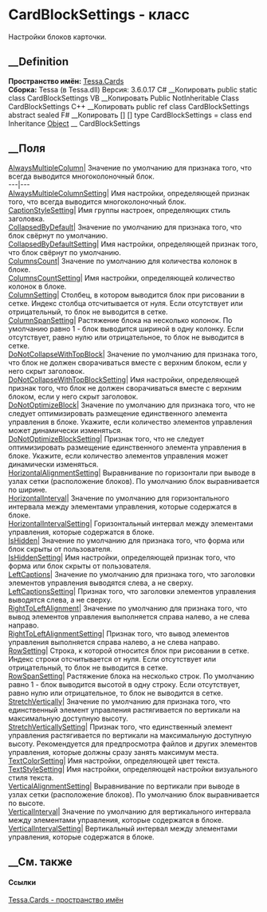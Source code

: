 # CardBlockSettings - класс
Настройки блоков карточки.
## __Definition
 **Пространство имён:** [Tessa.Cards](N_Tessa_Cards.htm)  
 **Сборка:** Tessa (в Tessa.dll) Версия: 3.6.0.17
C# __Копировать
     public static class CardBlockSettings
VB __Копировать
     Public NotInheritable Class CardBlockSettings
C++ __Копировать
     public ref class CardBlockSettings abstract sealed
F# __Копировать
     [<AbstractClassAttribute>]
    [<SealedAttribute>]
    type CardBlockSettings = class end
Inheritance
    [Object](https://learn.microsoft.com/dotnet/api/system.object) __ CardBlockSettings
##  __Поля
[AlwaysMultipleColumn](F_Tessa_Cards_CardBlockSettings_AlwaysMultipleColumn.htm)|
Значение по умолчанию для признака того, что всегда выводится многоколоночный
блок.  
---|---  
[AlwaysMultipleColumnSetting](F_Tessa_Cards_CardBlockSettings_AlwaysMultipleColumnSetting.htm)|
Имя настройки, определяющей признак того, что всегда выводится многоколоночный
блок.  
[CaptionStyleSetting](F_Tessa_Cards_CardBlockSettings_CaptionStyleSetting.htm)|
Имя группы настроек, определяющих стиль заголовка.  
[CollapsedByDefault](F_Tessa_Cards_CardBlockSettings_CollapsedByDefault.htm)|
Значение по умолчанию для признака того, что блок свёрнут по умолчанию.  
[CollapsedByDefaultSetting](F_Tessa_Cards_CardBlockSettings_CollapsedByDefaultSetting.htm)|
Имя настройки, определяющей признак того, что блок свёрнут по умолчанию.  
[ColumnsCount](F_Tessa_Cards_CardBlockSettings_ColumnsCount.htm)| Значение по
умолчанию для количества колонок в блоке.  
[ColumnsCountSetting](F_Tessa_Cards_CardBlockSettings_ColumnsCountSetting.htm)|
Имя настройки, определяющей количество колонок в блоке.  
[ColumnSetting](F_Tessa_Cards_CardBlockSettings_ColumnSetting.htm)|  Столбец,
в котором выводится блок при рисовании в сетке. Индекс столбца отсчитывается
от нуля. Если отсутствует или отрицательный, то блок не выводится в сетке.  
[ColumnSpanSetting](F_Tessa_Cards_CardBlockSettings_ColumnSpanSetting.htm)|
Растяжение блока на несколько колонок. По умолчанию равно 1 \- блок выводится
шириной в одну колонку. Если отсутствует, равно нулю или отрицательное, то
блок не выводится в сетке.  
[DoNotCollapseWithTopBlock](F_Tessa_Cards_CardBlockSettings_DoNotCollapseWithTopBlock.htm)|
Значение по умолчанию для признака того, что блок не должен сворачиваться
вместе с верхним блоком, если у него скрыт заголовок.  
[DoNotCollapseWithTopBlockSetting](F_Tessa_Cards_CardBlockSettings_DoNotCollapseWithTopBlockSetting.htm)|
Имя настройки, определяющей признак того, что блок не должен сворачиваться
вместе с верхним блоком, если у него скрыт заголовок.  
[DoNotOptimizeBlock](F_Tessa_Cards_CardBlockSettings_DoNotOptimizeBlock.htm)|
Значение по умолчанию для признака того, что не следует оптимизировать
размещение единственного элемента управления в блоке. Укажите, если количество
элементов управления может динамически изменяться.  
[DoNotOptimizeBlockSetting](F_Tessa_Cards_CardBlockSettings_DoNotOptimizeBlockSetting.htm)|
Признак того, что не следует оптимизировать размещение единственного элемента
управления в блоке. Укажите, если количество элементов управления может
динамически изменяться.  
[HorizontalAlignmentSetting](F_Tessa_Cards_CardBlockSettings_HorizontalAlignmentSetting.htm)|
Выравнивание по горизонтали при выводе в узлах сетки (расположение блоков). По
умолчанию блок выравнивается по ширине.  
[HorizontalInterval](F_Tessa_Cards_CardBlockSettings_HorizontalInterval.htm)|
Значение по умолчанию для горизонтального интервала между элементами
управления, которые содержатся в блоке.  
[HorizontalIntervalSetting](F_Tessa_Cards_CardBlockSettings_HorizontalIntervalSetting.htm)|
Горизонтальный интервал между элементами управления, которые содержатся в
блоке.  
[IsHidden](F_Tessa_Cards_CardBlockSettings_IsHidden.htm)| Значение по
умолчанию для признака того, что форма или блок скрыты от пользователя.  
[IsHiddenSetting](F_Tessa_Cards_CardBlockSettings_IsHiddenSetting.htm)| Имя
настройки, определяющей признак того, что форма или блок скрыты от
пользователя.  
[LeftCaptions](F_Tessa_Cards_CardBlockSettings_LeftCaptions.htm)|  Значение по
умолчанию для признака того, что заголовки элементов управления выводятся
слева, а не сверху.  
[LeftCaptionsSetting](F_Tessa_Cards_CardBlockSettings_LeftCaptionsSetting.htm)|
Признак того, что заголовки элементов управления выводятся слева, а не сверху.  
[RightToLeftAlignment](F_Tessa_Cards_CardBlockSettings_RightToLeftAlignment.htm)|
Значение по умолчанию для признака того, что вывод элементов управления
выполняется справа налево, а не слева направо.  
[RightToLeftAlignmentSetting](F_Tessa_Cards_CardBlockSettings_RightToLeftAlignmentSetting.htm)|
Признак того, что вывод элементов управления выполняется справа налево, а не
слева направо.  
[RowSetting](F_Tessa_Cards_CardBlockSettings_RowSetting.htm)|  Строка, к
которой относится блок при рисовании в сетке. Индекс строки отсчитывается от
нуля. Если отсутствует или отрицательный, то блок не выводится в сетке.  
[RowSpanSetting](F_Tessa_Cards_CardBlockSettings_RowSpanSetting.htm)|
Растяжение блока на несколько строк. По умолчанию равно 1 \- блок выводится
высотой в одну строку. Если отсутствует, равно нулю или отрицательное, то блок
не выводится в сетке.  
[StretchVertically](F_Tessa_Cards_CardBlockSettings_StretchVertically.htm)|
Значение по умолчанию для признака того, что единственный элемент управления
растягивается по вертикали на максимальную доступную высоту.  
[StretchVerticallySetting](F_Tessa_Cards_CardBlockSettings_StretchVerticallySetting.htm)|
Признак того, что единственный элемент управления растягивается по вертикали
на максимальную доступную высоту. Рекомендуется для предпросмотра файлов и
других элементов управления, которые должны сразу занять максимум места.  
[TextColorSetting](F_Tessa_Cards_CardBlockSettings_TextColorSetting.htm)| Имя
настройки, определяющей цвет текста.  
[TextStyleSetting](F_Tessa_Cards_CardBlockSettings_TextStyleSetting.htm)| Имя
настройки, определяющей настройки визуального стиля текста.  
[VerticalAlignmentSetting](F_Tessa_Cards_CardBlockSettings_VerticalAlignmentSetting.htm)|
Выравнивание по вертикали при выводе в узлах сетки (расположение блоков). По
умолчанию блок выравнивается по высоте.  
[VerticalInterval](F_Tessa_Cards_CardBlockSettings_VerticalInterval.htm)|
Значение по умолчанию для вертикального интервала между элементами управления,
которые содержатся в блоке.  
[VerticalIntervalSetting](F_Tessa_Cards_CardBlockSettings_VerticalIntervalSetting.htm)|
Вертикальный интервал между элементами управления, которые содержатся в блоке.  
##  __См. также
#### Ссылки
[Tessa.Cards - пространство имён](N_Tessa_Cards.htm)
